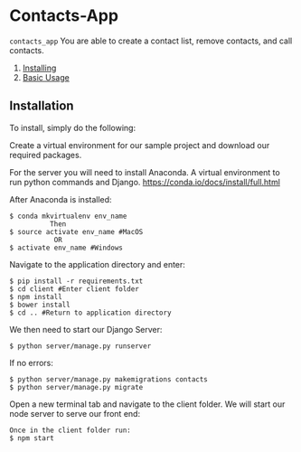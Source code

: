 # Contacts-App

`contacts_app` You are able to create a contact list, remove contacts, and call contacts.

1. [Installing](#installation)
2. [Basic Usage](#usage)

## Installation

To install, simply do the following:

Create a virtual environment for our sample project and download our required packages.

For the server you will need to install Anaconda. A virtual environment to run python commands and Django.
https://conda.io/docs/install/full.html

After Anaconda is installed:
```
$ conda mkvirtualenv env_name
          Then
$ source activate env_name #MacOS
           OR
$ activate env_name #Windows
```

Navigate to the application directory and enter:
```
$ pip install -r requirements.txt
$ cd client #Enter client folder
$ npm install
$ bower install
$ cd .. #Return to application directory
```

We then need to start our Django Server:
```
$ python server/manage.py runserver
```

If no errors:
```
$ python server/manage.py makemigrations contacts
$ python server/manage.py migrate
```

Open a new terminal tab and navigate to the client folder. We will start our node server to serve our front end:
```
Once in the client folder run:
$ npm start
```
